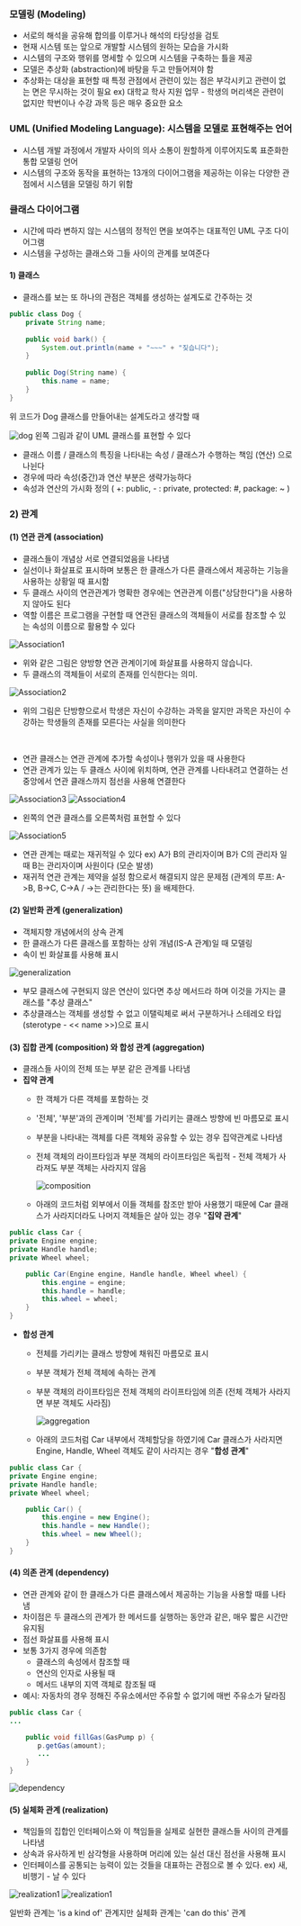 ### 모델링 (Modeling)

- 서로의 해석을 공유해 합의를 이루거나 해석의 타당성을 검토
- 현재 시스템 또는 앞으로 개발할 시스템의 원하는 모습을 가시화
- 시스템의 구조와 행위를 명세할 수 있으며 시스템을 구축하는 틀을 제공
- 모델은 추상화 (abstraction)에 바탕을 두고 만들어져야 함
- 추상화는 대상을 표현할 때 특정 관점에서 관련이 있는 점은 부각시키고 관련이 없는 면은 무시하는 것이 필요         ex) 대학교 학사 지원 업무 - 학생의 머리색은 관련이 없지만 학번이나 수강 과목 등은 매우 중요한 요소

### UML (Unified Modeling Language): 시스템을 모델로 표현해주는 언어

- 시스템 개발 과정에서 개발자 사이의 의사 소통이 원할하게 이루어지도록 표준화한 통합 모델링 언어
- 시스템의 구조와 동작을 표현하는 13개의 다이어그램을 제공하는 이유는 다양한 관점에서 시스템을 모델링 하기 위함

### 클래스 다이어그램

- 시간에 따라 변하지 않는 시스템의 정적인 면을 보여주는 대표적인 UML 구조 다이어그램
- 시스템을 구성하는 클래스와 그들 사이의 관계를 보여준다

#### 1) 클래스

- 클래스를 보는 또 하나의 관점은 객체를 생성하는 설계도로 간주하는 것
```java
public class Dog {
	private String name;
    
    public void bark() {
    	System.out.println(name + "~~~" + "짖습니다");
    }
    
    public Dog(String name) {
    	this.name = name;
    }
}
```

위 코드가 Dog 클래스를 만들어내는 설계도라고 생각할 때

![dog](img/modeling/dog.png) 왼쪽 그림과 같이 UML 클래스를 표현할 수 있다

- 클래스 이름 / 클래스의 특징을 나타내는 속성 / 클래스가 수행하는 책임 (연산) 으로 나뉜다
- 경우에 따라 속성(중간)과 연산 부분은 생략가능하다
- 속성과 연산의 가시화 정의  ( +: public, - : private,  protected: #, package: ~ )

### 2) 관계

#### (1) 연관 관계 (association)

- 클래스들이 개념상 서로 연결되었음을 나타냄
- 실선이나 화살표로 표시하며 보통은 한 클래스가 다른 클래스에서 제공하는 기능을 사용하는 상황일 때 표시함
- 두 클래스 사이의 연관관계가 명확한 경우에는 연관관계 이름("상담한다")을 사용하지 않아도 된다
- 역할 이름은 프로그램을 구현할 때 연관된 클래스의 객체들이 서로를 참조할 수 있는 속성의 이름으로 활용할 수 있다

![Association1](img/modeling/Association1.png)

- 위와 같은 그림은 양방향 연관 관계이기에 화살표를 사용하지 않습니다.
- 두 클래스의 객체들이 서로의 존재를 인식한다는 의미.

![Association2](img/modeling/Association2.png)
- 위의 그림은 단방향으로서 학생은 자신이 수강하는 과목을 알지만
과목은 자신이 수강하는 학생들의 존재를 모른다는 사실을 의미한다

<br/>

- 연관 클래스는 연관 관계에 추가할 속성이나 행위가 있을 때 사용한다
- 연관 관계가 있는 두 클래스 사이에 위치하며, 연관 관계를 나타내려고 연결하는 선 중앙에서 연관 클래스까지 점선을 사용해 연결한다

![Association3](img/modeling/Association3.png)
![Association4](img/modeling/Association4.png)

- 왼쪽의 연관 클래스를 오른쪽처럼 표현할 수 있다

![Association5](img/modeling/Association5.png)

- 연관 관계는 때로는 재귀적일 수 있다                                                                                                                              ex) A가 B의 관리자이며 B가 C의 관리자 일 때 B는 관리자이며 사원이다 (모순 발생)
- 재귀적 연관 관계는 제약을 설정 함으로서 해결되지 않은 문제점 (관계의 루프: A->B, B->C, C->A / ->는 관리한다는 뜻) 을 배제한다.


#### (2) 일반화 관계 (generalization)

- 객체지향 개념에서의 상속 관계
- 한 클래스가 다른 클래스를 포함하는 상위 개념(IS-A 관계)일 때 모델링
- 속이 빈 화살표를 사용해 표시

![generalization](img/modeling/generalization.png)

- 부모 클래스에 구현되지 않은 연산이 있다면 추상 메서드라 하며 이것을 가지는 클래스를 "추상 클래스"
- 추상클래스는 객체를 생성할 수 없고 이탤릭체로 써서 구분하거나 스테레오 타입 (sterotype  - << name >>)으로 표시


#### (3) 집합 관계 (composition) 와 합성 관계 (aggregation)

- 클래스들 사이의 전체 또는 부분 같은 관계를 나타냄
- <strong>집약 관계</strong>
    - 한 객체가 다른 객체를 포함하는 것
    - '전체', '부분'과의 관계이며 '전체'를 가리키는 클래스 방향에 빈 마름모로 표시
    - 부분을 나타내는 객체를 다른 객체와 공유할 수 있는 경우 집약관계로 나타냄
    - 전체 객체의 라이프타임과 부분 객체의 라이프타임은 독립적 - 전체 객체가 사라져도 부분 객체는 사라지지 않음

      ![composition](img/modeling/composition.png)

  - 아래의 코드처럼 외부에서 이들 객체를 참조만 받아 사용했기 때문에 Car 클래스가 사라지더라도 나머지 객체들은 살아 있는 경우 "<strong>집약 관계</strong>"
```java 
public class Car {
private Engine engine;
private Handle handle;
private Wheel wheel;

	public Car(Engine engine, Handle handle, Wheel wheel) {
		this.engine = engine;
		this.handle = handle;
		this.wheel = wheel;
	}
}
```

- <strong>합성 관계</strong>
  - 전체를 가리키는 클래스 방향에 채워진 마름모로 표시
  - 부분 객체가 전체 객체에 속하는 관계
  - 부분 객체의 라이프타임은 전체 객체의 라이프타임에 의존 (전체 객체가 사라지면 부분 객체도 사라짐)
    
    ![aggregation](img/modeling/aggregation.png) 
    
  - 아래의 코드처럼 Car 내부에서 객체할당을 하였기에 Car 클래스가 사라지면 Engine, Handle, Wheel 객체도 같이 사라지는 경우 "<strong>합성 관계</strong>"
```java
public class Car {
private Engine engine;
private Handle handle;
private Wheel wheel;

	public Car() {
		this.engine = new Engine();
		this.handle = new Handle();
		this.wheel = new Wheel();
	}
}
```


#### (4) 의존 관계 (dependency)

- 연관 관계와 같이 한 클래스가 다른 클래스에서 제공하는 기능을 사용할 때를 나타냄
- 차이점은 두 클래스의 관계가 한 메서드를 실행하는 동안과 같은, 매우 짧은 시간만 유지됨
- 점선 화살표를 사용해 표시
- 보통 3가지 경우에 의존함
  - 클래스의 속성에서 참조할 때
  - 연산의 인자로 사용될 때
  - 메서드 내부의 지역 객체로 참조될 때
- 예시: 자동차의 경우 정해진 주유소에서만 주유할 수 없기에 매번 주유소가 달라짐
```java
public class Car {
...

    public void fillGas(GasPump p) {
       p.getGas(amount);
       ...
    }
}
```
![dependency](img/modeling/dependency.png)

#### (5) 실체화 관계 (realization)

- 책임들의 집합인 인터페이스와 이 책임들을 실제로 실현한 클래스들 사이의 관계를 나타냄
- 상속과 유사하게 빈 삼각형을 사용하며 머리에 있는 실선 대신 점선을 사용해 표시
- 인터페이스를 공통되는 능력이 있는 것들을 대표하는 관점으로 볼 수 있다. ex) 새, 비행기 - 날 수 있다

![realization1](img/modeling/realization1.png)
![realization1](img/modeling/realization2.png)

일반화 관계는 'is a kind of' 관계지만 실체화 관계는 'can do this' 관계